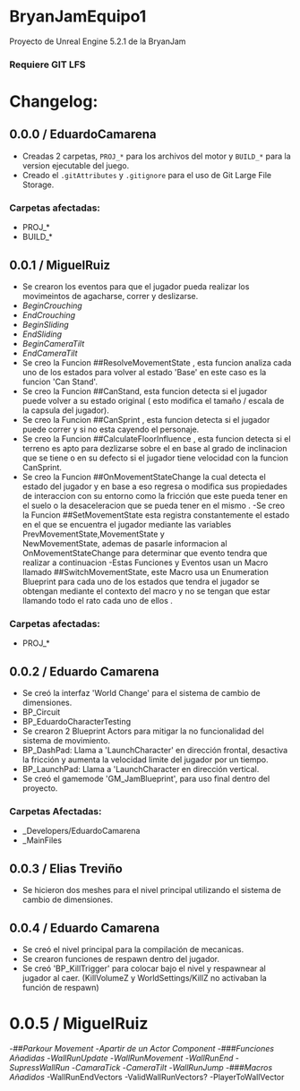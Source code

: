 # BryanJamEquipo1
Proyecto de Unreal Engine 5.2.1 de la BryanJam
### Requiere GIT LFS

# Changelog:
## 0.0.0 / EduardoCamarena
 - Creadas 2 carpetas, `PROJ_*` para los archivos del motor y `BUILD_*` para la version ejecutable del juego.
 - Creado el `.gitAttributes` y `.gitignore` para el uso de Git Large File Storage.
 ### Carpetas afectadas:
 * PROJ_*
 * BUILD_*

## 0.0.1 / MiguelRuiz
- Se crearon los eventos para que el jugador pueda realizar los movimeintos de agacharse, correr y deslizarse.
 - *BeginCrouching*
 - *EndCrouching*
 - *BeginSliding*
 - *EndSliding*
 - *BeginCameraTilt*
 - *EndCameraTilt*
- Se creo la Funcion ##ResolveMovementState , esta funcion analiza cada uno de los estados para volver al estado 'Base' en este caso es la funcion 'Can Stand'.
- Se creo la Funcion ##CanStand, esta funcion detecta si el jugador puede volver a su estado original ( esto modifica el tamaño / escala de la capsula del jugador).
- Se creo la Funcion ##CanSprint , esta funcion detecta si el jugador puede correr y si no esta cayendo el personaje.
- Se creo la Funcion ##CalculateFloorInfluence , esta funcion detecta si el terreno es apto para dezlizarse sobre el en base al grado de inclinacion que se tiene o en su defecto si  el jugador tiene velocidad con la funcion CanSprint.
- Se creo la Funcion ##OnMovementStateChange la cual detecta el estado del jugador y en base a eso regresa o modifica sus propiedades de interaccion con su entorno como la 
 fricción que este pueda tener en el suelo o la desaceleracion que se pueda tener en el mismo .
-Se creo la Funcion ##SetMovementState esta registra constantemente el estado en el que se encuentra el jugador mediante las variables PrevMovementState,MovementState y  
 NewMovementState, ademas de pasarle informacion al OnMovementStateChange para determinar que evento tendra que realizar a continuacion 
 -Estas Funciones y Eventos usan un Macro llamado ##SwitchMovementState, este Macro usa un Enumeration Blueprint para cada uno de los estados que tendra el jugador se obtengan mediante el contexto del macro y no se tengan que estar llamando todo el rato cada uno de ellos .
 ### Carpetas afectadas:
 * PROJ_*

## 0.0.2 / Eduardo Camarena
- Se creó la interfaz 'World Change' para el sistema de cambio de dimensiones.
 - BP_Circuit
 - BP_EduardoCharacterTesting
- Se crearon 2 Blueprint Actors para mitigar la no funcionalidad del sistema de movimiento.
 - BP_DashPad: Llama a 'LaunchCharacter' en dirección frontal, desactiva la fricción y aumenta la velocidad limite del jugador por un tiempo.
 - BP_LaunchPad: Llama a 'LaunchCharacter en dirección vertical.
- Se creó el gamemode 'GM_JamBlueprint', para uso final dentro del proyecto.
### Carpetas Afectadas:
 * _Developers/EduardoCamarena
 * _MainFiles

## 0.0.3 / Elias Treviño
- Se hicieron dos meshes para el nivel principal utilizando el sistema de cambio de dimensiones.

## 0.0.4 / Eduardo Camarena
- Se creó el nivel principal para la compilación de mecanicas.
- Se crearon funciones de respawn dentro del jugador.
- Se creó 'BP_KillTrigger' para colocar bajo el nivel y respawnear al jugador al caer.
   (KillVolumeZ y WorldSettings/KillZ no activaban la función de respawn)


# 0.0.5 / MiguelRuiz
-##*Parkour Movement*
 -*Apartir de un Actor Component*
 -###*Funciones Añadidas*
  -*WallRunUpdate*
  -*WallRunMovement*
  -*WallRunEnd*
  -*SupressWallRun*
  -*CamaraTick*
  -*CameraTilt*
  -*WallRunJump*
 -###*Macros Añadidos*
  -WallRunEndVectors
  -ValidWallRunVectors?
  -PlayerToWallVector

  
